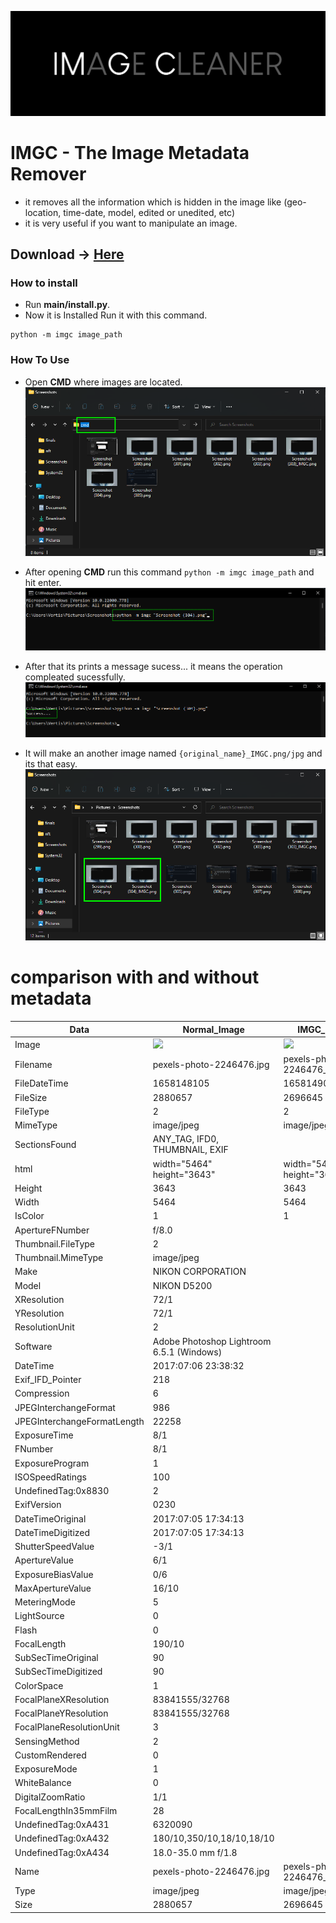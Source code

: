 ![banner](https://raw.githubusercontent.com/TheNxtgenBoy/IMGC/main/image/imgc.svg)

# IMGC - The Image Metadata Remover
- it removes all the information which is hidden in the image like (geo-location, time-date, model, edited or unedited, etc)
- it is very useful if you want to manipulate an image.

## Download -> <a href="https://github.com/TheNxtgenBoy/IMGC/archive/refs/heads/main.zip">Here</a>

### How to install

- Run **main/install.py**.
- Now it is Installed Run it with this command.
```
python -m imgc image_path
```

### How To Use

- Open **CMD** where images are located.
![](https://raw.githubusercontent.com/TheNxtgenBoy/IMGC/main/image/Screenshot1.png)

- After opening **CMD** run this command ```python -m imgc image_path``` and hit enter.
![](https://raw.githubusercontent.com/TheNxtgenBoy/IMGC/main/image/Screenshot%20(307).png)

- After that its prints a message sucess... it means the operation compleated sucessfully.
![](https://raw.githubusercontent.com/TheNxtgenBoy/IMGC/main/image/Screenshot%20(308).png)

- It will make an another image named ```{original_name}_IMGC.png/jpg``` and its that easy.
![](https://raw.githubusercontent.com/TheNxtgenBoy/IMGC/main/image/Screenshot%20(309).png)

# comparison with and without metadata

| Data                        | Normal_Image                              | IMGC_Image                    |
|-----------------------------|-------------------------------------------|-------------------------------|
| Image                       | <img src="https://clck.ru/sKNj7" width=200px>|  <img src="https://clck.ru/sKNke" width=200px>|
| Filename                    | pexels-photo-2246476.jpg                  | pexels-photo-2246476_IMGC.jpg |
| FileDateTime                | 1658148105                                | 1658149082                    |
| FileSize                    | 2880657                                   | 2696645                       |
| FileType                    | 2                                         | 2                             |
| MimeType                    | image/jpeg                                | image/jpeg                    |
| SectionsFound               | ANY_TAG, IFD0, THUMBNAIL, EXIF            |                               |
| html                        | width="5464" height="3643"                | width="5464" height="3643"    |
| Height                      | 3643                                      | 3643                          |
| Width                       | 5464                                      | 5464                          |
| IsColor                     | 1                                         | 1                             |
| ApertureFNumber             | f/8.0                                     |                               |
| Thumbnail.FileType          | 2                                         |                               |
| Thumbnail.MimeType          | image/jpeg                                |                               |
| Make                        | NIKON CORPORATION                         |                               |
| Model                       | NIKON D5200                               |                               |
| XResolution                 | 72/1                                      |                               |
| YResolution                 | 72/1                                      |                               |
| ResolutionUnit              | 2                                         |                               |
| Software                    | Adobe Photoshop Lightroom 6.5.1 (Windows) |                               |
| DateTime                    | 2017:07:06 23:38:32                       |                               |
| Exif_IFD_Pointer            | 218                                       |                               |
| Compression                 | 6                                         |                               |
| JPEGInterchangeFormat       | 986                                       |                               |
| JPEGInterchangeFormatLength | 22258                                     |                               |
| ExposureTime                | 8/1                                       |                               |
| FNumber                     | 8/1                                       |                               |
| ExposureProgram             | 1                                         |                               |
| ISOSpeedRatings             | 100                                       |                               |
| UndefinedTag:0x8830         | 2                                         |                               |
| ExifVersion                 | 0230                                      |                               |
| DateTimeOriginal            | 2017:07:05 17:34:13                       |                               |
| DateTimeDigitized           | 2017:07:05 17:34:13                       |                               |
| ShutterSpeedValue           | -3/1                                      |                               |
| ApertureValue               | 6/1                                       |                               |
| ExposureBiasValue           | 0/6                                       |                               |
| MaxApertureValue            | 16/10                                     |                               |
| MeteringMode                | 5                                         |                               |
| LightSource                 | 0                                         |                               |
| Flash                       | 0                                         |                               |
| FocalLength                 | 190/10                                    |                               |
| SubSecTimeOriginal          | 90                                        |                               |
| SubSecTimeDigitized         | 90                                        |                               |
| ColorSpace                  | 1                                         |                               |
| FocalPlaneXResolution       | 83841555/32768                            |                               |
| FocalPlaneYResolution       | 83841555/32768                            |                               |
| FocalPlaneResolutionUnit    | 3                                         |                               |
| SensingMethod               | 2                                         |                               |
| CustomRendered              | 0                                         |                               |
| ExposureMode                | 1                                         |                               |
| WhiteBalance                | 0                                         |                               |
| DigitalZoomRatio            | 1/1                                       |                               |
| FocalLengthIn35mmFilm       | 28                                        |                               |
| UndefinedTag:0xA431         | 6320090                                   |                               |
| UndefinedTag:0xA432         | 180/10,350/10,18/10,18/10                 |                               |
| UndefinedTag:0xA434         | 18.0-35.0 mm f/1.8                        |                               |
| Name                        | pexels-photo-2246476.jpg                  | pexels-photo-2246476_IMGC.jpg |
| Type                        | image/jpeg                                | image/jpeg                    |
| Size                        | 2880657                                   | 2696645                       |
